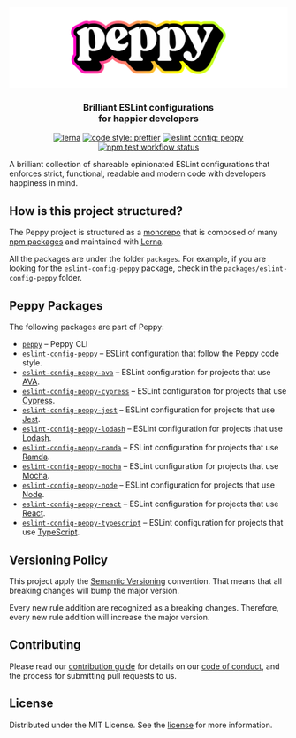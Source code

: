 <div align="center"><img src="media/readme-banner.png" width="600" role="presentation" /></div>

<h3 align="center">Brilliant ESLint configurations<br/> for happier developers</h3>

<p align="center">
<a href="https://lerna.js.org/"><img src="https://img.shields.io/badge/maintained%20with-lerna-cc00ff.svg" alt="lerna" /></a>
    <a href="https://prettier.io/"><img src="https://img.shields.io/badge/code_style-prettier-ff69b4.svg" alt="code style: prettier" /></a>
    <a href="https://github.com/arsnl/peppy"><img src="https://img.shields.io/badge/config-peppy-B0FF31.svg?logo=eslint" alt="eslint config: peppy" /></a>
    <a href="https://github.com/arsnl/peppy/actions?query=workflow%3Atest+branch%main"><img src="https://github.com/arsnl/peppy/workflows/test/badge.svg?branch=main" alt="npm test workflow status" /></a>
</p>

A brilliant collection of shareable opinionated ESLint configurations that enforces strict, functional, readable and modern code with developers happiness in mind.

## How is this project structured?

The Peppy project is structured as a [monorepo](https://en.wikipedia.org/wiki/Monorepo) that is composed of many [npm packages](#peppy-packages) and maintained with [Lerna](https://lerna.js.org/).

All the packages are under the folder `packages`. For example, if you are looking for the `eslint-config-peppy` package, check in the `packages/eslint-config-peppy` folder.

## Peppy Packages

The following packages are part of Peppy:

- [`peppy`](https://www.npmjs.com/package/peppy) – Peppy CLI
- [`eslint-config-peppy`](https://www.npmjs.com/package/eslint-config-peppy) – ESLint configuration that follow the Peppy code style.
- [`eslint-config-peppy-ava`](https://www.npmjs.com/package/eslint-config-peppy-ava) – ESLint configuration for projects that use [AVA](https://ava.li/).
- [`eslint-config-peppy-cypress`](https://www.npmjs.com/package/eslint-config-peppy-cypress) – ESLint configuration for projects that use [Cypress](https://cypress.io/).
- [`eslint-config-peppy-jest`](https://www.npmjs.com/package/eslint-config-peppy-jest) – ESLint configuration for projects that use [Jest](https://jestjs.io/).
- [`eslint-config-peppy-lodash`](https://www.npmjs.com/package/eslint-config-peppy-lodash) – ESLint configuration for projects that use [Lodash](https://lodash.com/).
- [`eslint-config-peppy-ramda`](https://www.npmjs.com/package/eslint-config-peppy-ramda) – ESLint configuration for projects that use [Ramda](https://ramdajs.com/).
- [`eslint-config-peppy-mocha`](https://www.npmjs.com/package/eslint-config-peppy-mocha) – ESLint configuration for projects that use [Mocha](https://mochajs.org/).
- [`eslint-config-peppy-node`](https://www.npmjs.com/package/eslint-config-peppy-node) – ESLint configuration for projects that use [Node](https://nodejs.org/).
- [`eslint-config-peppy-react`](https://www.npmjs.com/package/eslint-config-peppy-react) – ESLint configuration for projects that use [React](https://reactjs.org/).
- [`eslint-config-peppy-typescript`](https://www.npmjs.com/package/eslint-config-peppy-typescript) – ESLint configuration for projects that use [TypeScript](http://typescriptlang.org/).

## Versioning Policy

This project apply the [Semantic Versioning](https://semver.org/) convention. That means that all breaking changes will bump the major version.

Every new rule addition are recognized as a breaking changes. Therefore, every new rule addition will increase the major version.

## Contributing

Please read our [contribution guide](/CONTRIBUTING.md) for details on our [code of conduct](/CODE_OF_CONDUCT.md), and the process for submitting pull requests to us.

## License

Distributed under the MIT License. See the [license](/LICENSE) for more information.
